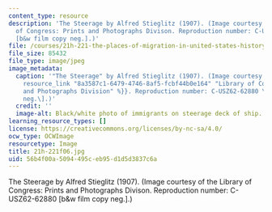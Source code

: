 ```yaml
---
content_type: resource
description: 'The Steerage by Alfred Stieglitz (1907). (Image courtesy of the Library
  of Congress: Prints and Photographs Divison. Reproduction number: C-USZ62-62880
  [b&w film copy neg.].)'
file: /courses/21h-221-the-places-of-migration-in-united-states-history-fall-2006/56b4f00a5094495ceb95d1d5d3837c6a_21h-221f06.jpg
file_size: 85432
file_type: image/jpeg
image_metadata:
  caption: '"The Steerage" by Alfred Stieglitz (1907). (Image courtesy of the {{%
    resource_link "8a3587c1-6479-4746-8af5-fcbf44b0e164" "Library of Congress: Prints
    and Photographs Division" %}}. Reproduction number: C-USZ62-62880 \[b&w film copy
    neg.\].)'
  credit: ''
  image-alt: Black/white photo of immigrants on steerage deck of ship.
learning_resource_types: []
license: https://creativecommons.org/licenses/by-nc-sa/4.0/
ocw_type: OCWImage
resourcetype: Image
title: 21h-221f06.jpg
uid: 56b4f00a-5094-495c-eb95-d1d5d3837c6a
---
```

The Steerage by Alfred Stieglitz (1907). (Image courtesy of the Library of Congress: Prints and Photographs Divison. Reproduction number: C-USZ62-62880 [b&w film copy neg.].)